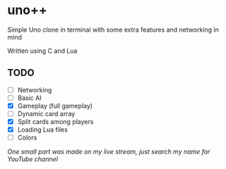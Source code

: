 # uno++
Simple Uno clone in terminal with some extra features and networking in mind

Written using C and Lua

## TODO
- [ ] Networking
- [ ] Basic AI
- [x] Gameplay (full gameplay)
- [ ] Dynamic card array
- [x] Split cards among players
- [x] Loading Lua files
- [ ] Colors

*One small part was made on my live stream, just search my name for YouTube channel*
